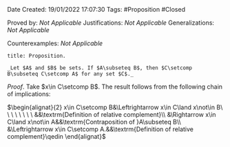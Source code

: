 <br />
<br />

Date Created: 19/01/2022 17:07:30
Tags: #Proposition #Closed

Proved by: _Not Applicable_
Justifications: _Not Applicable_
Generalizations: _Not Applicable_

Counterexamples: _Not Applicable_

``` ad-Proposition
title: Proposition.

_Let $A$ and $B$ be sets. If $A\subseteq B$, then $C\setcomp B\subseteq C\setcomp A$ for any set $C$._

```

_Proof_. Take $x\in C\setcomp B$. The result follows from the following chain of implications:

$\begin{alignat}{2}
    x\in C\setcomp B&\Leftrightarrow x\in C\land x\not\in B\ \ \ \ \ \ \ \ &&\textrm{Definition of relative complement}\\
    &\Rightarrow x\in C\land x\not\in A&&\textrm{Contraposition of }A\subseteq B\\
    &\Leftrightarrow x\in C\setcomp A.&&\textrm{Definition of relative complement}\qedin
\end{alignat}$

